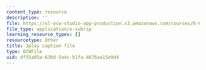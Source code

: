 ```yaml
---
content_type: resource
description: ''
file: https://ol-ocw-studio-app-production.s3.amazonaws.com/courses/6-0001-introduction-to-computer-science-and-programming-in-python-fall-2016/df55a05a630d5a4cb1fa4676aa15e9d4_w4uxYDPsjbw.vtt
file_type: application/x-subrip
learning_resource_types: []
resourcetype: Other
title: 3play caption file
type: OCWFile
uid: df55a05a-630d-5a4c-b1fa-4676aa15e9d4
---
```

